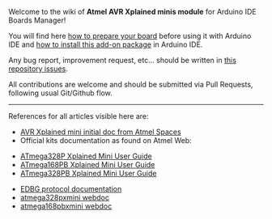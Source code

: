 
Welcome to the wiki of **Atmel AVR Xplained minis module** for Arduino IDE Boards Manager!

You will find here [how to prepare your board](https://github.com/AtmelUniversityFrance/atmel-avr-xmini-boardmanagermodule/wiki/01.-Preparing-atmega*-Xplained-mini-for-Arduino-IDE-use-(MS-Windows)) before using it with Arduino IDE and [how to install this add-on package](https://github.com/AtmelUniversityFrance/atmel-avr-xmini-boardmanagermodule/wiki/02.-How-to-use-AVR-Xminis-board-in-Arduino-IDE) in Arduino IDE.

Any bug report, improvement request, etc... should be written in [this repository issues](https://github.com/AtmelUniversityFrance/atmel-avr-xmini-boardmanagermodule/issues).

All contributions are welcome and should be submitted via Pull Requests, following usual Git/Github flow.


***


References for all articles visible here are:
- [AVR Xplained mini initial doc from Atmel Spaces](https://spaces.atmel.com/gf/project/avr_xp_mini/frs/)
- Official kits documentation as found on Atmel Web:
 * [ATmega328P Xplained Mini User Guide](http://www.atmel.com/tools/mega328p-xmini.aspx?tab=documents)
 * [ATmega168PB Xplained Mini User Guide](http://www.atmel.com/tools/mega168p-xmini.aspx?tab=documents)
 * [ATmega328PB Xplained Mini User Guide](http://www.atmel.com/tools/mega328pb-xmini.aspx?tab=documents)
- [EDBG protocol documentation](http://www.atmel.com/webdoc/protocoldocs/index.html)
- [atmega328pxmini webdoc](http://www.atmel.com/webdoc/atmega328pxmini/index.html)
- [atmega168pbxmini webdoc](http://www.atmel.com/webdoc/atmega168pbxmini/index.html)
